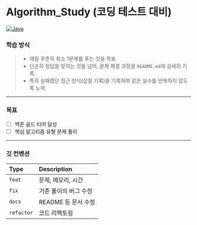 # Algorithm_Study (코딩 테스트 대비)

[![Java](https://img.shields.io/badge/Language-Java-blue.svg?style=for-the-badge&logo=java)](&nbsp;)

### 학습 방식

> - 매일 꾸준히 최소 1문제를 푸는 것을 목표.
> - 단순히 정답을 맞히는 것을 넘어, 문제 해결 과정을 `README.md`에 상세히 기록.
> - 특히 실패했던 접근 방식(삽질 기록)을 기록하여 같은 실수를 반복하지 않도록 노력.

---

### 목표

- [ ] 백준 골드 티어 달성
- [ ] 핵심 알고리즘 유형 문제 풀이

---

### 깃 컨벤션
| Type       | Description    |
|:-----------|:---------------|
| `feat`     | 문제, 메모리, 시간    |
| `fix`      | 기존 풀이의 버그 수정   |
| `docs`     | README 등 문서 수정 |
| `refactor` | 코드 리팩토링        |

